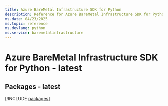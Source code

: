 ```yaml
---
title: Azure BareMetal Infrastructure SDK for Python
description: Reference for Azure BareMetal Infrastructure SDK for Python
ms.date: 04/23/2025
ms.topic: reference
ms.devlang: python
ms.service: baremetalinfrastructure
---
```

# Azure BareMetal Infrastructure SDK for Python - latest
## Packages - latest
[!INCLUDE [packages](baremetal-infrastructure-index.md)]